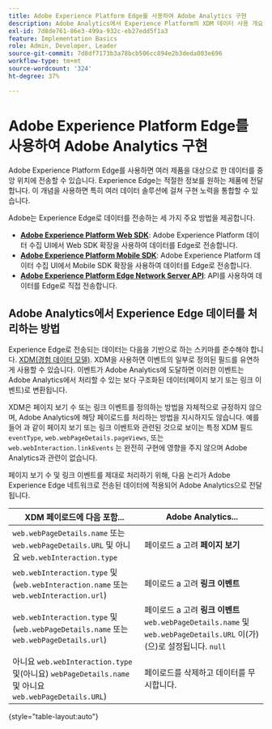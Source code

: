 ```yaml
---
title: Adobe Experience Platform Edge를 사용하여 Adobe Analytics 구현
description: Adobe Analytics에서 Experience Platform의 XDM 데이터 사용 개요
exl-id: 7d8de761-86e3-499a-932c-eb27edd5f1a3
feature: Implementation Basics
role: Admin, Developer, Leader
source-git-commit: 7d8df7173b3a78bcb506cc894e2b3deda003e696
workflow-type: tm+mt
source-wordcount: '324'
ht-degree: 37%

---
```


# Adobe Experience Platform Edge를 사용하여 Adobe Analytics 구현

Adobe Experience Platform Edge를 사용하면 여러 제품을 대상으로 한 데이터를 중앙 위치에 전송할 수 있습니다. Experience Edge는 적절한 정보를 원하는 제품에 전달합니다. 이 개념을 사용하면 특히 여러 데이터 솔루션에 걸쳐 구현 노력을 통합할 수 있습니다.

Adobe는 Experience Edge로 데이터를 전송하는 세 가지 주요 방법을 제공합니다.

* **[Adobe Experience Platform Web SDK](web-sdk/overview.md)**: Adobe Experience Platform 데이터 수집 UI에서 Web SDK 확장을 사용하여 데이터를 Edge로 전송합니다.
* **[Adobe Experience Platform Mobile SDK](mobile-sdk/overview.md)**: Adobe Experience Platform 데이터 수집 UI에서 Mobile SDK 확장을 사용하여 데이터를 Edge로 전송합니다.
* **[Adobe Experience Platform Edge Network Server API](server-api/overview.md)**: API를 사용하여 데이터를 Edge로 직접 전송합니다.



## Adobe Analytics에서 Experience Edge 데이터를 처리하는 방법

Experience Edge로 전송되는 데이터는 다음을 기반으로 하는 스키마를 준수해야 합니다. [XDM(경험 데이터 모델)](https://experienceleague.adobe.com/docs/experience-platform/xdm/home.html?lang=ko-KR). XDM을 사용하면 이벤트의 일부로 정의된 필드를 유연하게 사용할 수 있습니다. 이벤트가 Adobe Analytics에 도달하면 이러한 이벤트는 Adobe Analytics에서 처리할 수 있는 보다 구조화된 데이터(페이지 보기 또는 링크 이벤트)로 변환됩니다.

XDM은 페이지 보기 수 또는 링크 이벤트를 정의하는 방법을 자체적으로 규정하지 않으며, Adobe Analytics에 해당 페이로드를 처리하는 방법을 지시하지도 않습니다. 예를 들어 과 같이 페이지 보기 또는 링크 이벤트와 관련된 것으로 보이는 특정 XDM 필드 `eventType`, `web.webPageDetails.pageViews`, 또는 `web.webInteraction.linkEvents` 는 완전히 구현에 영향을 주지 않으며 Adobe Analytics과 관련이 없습니다.

페이지 보기 수 및 링크 이벤트를 제대로 처리하기 위해, 다음 논리가 Adobe Experience Edge 네트워크로 전송된 데이터에 적용되어 Adobe Analytics으로 전달됩니다.

| XDM 페이로드에 다음 포함... | Adobe Analytics... |
|---|---|
| `web.webPageDetails.name` 또는 `web.webPageDetails.URL` 및 아니요 `web.webInteraction.type` | 페이로드 a 고려 **페이지 보기** |
| `web.webInteraction.type` 및 (`web.webInteraction.name` 또는 `web.webInteraction.url`) | 페이로드 a 고려 **링크 이벤트** |
| `web.webInteraction.type` 및 (`web.webPageDetails.name` 또는 `web.webPageDetails.url`) | 페이로드 a 고려 **링크 이벤트** <br/>`web.webPageDetails.name` 및 `web.webPageDetails.URL` 이(가) (으)로 설정됩니다. `null` |
| 아니요 `web.webInteraction.type` 및(아니요) `webPageDetails.name` 및 아니요 `web.webPageDetails.URL`) | 페이로드를 삭제하고 데이터를 무시합니다. |

{style="table-layout:auto"}

